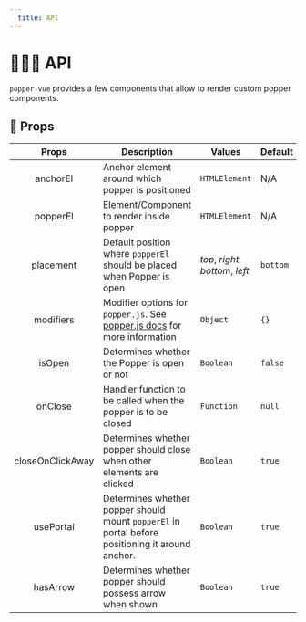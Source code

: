 ```yaml
---
  title: API
---
```


# 🏋🏼‍♀️ API

`popper-vue` provides a few components that allow to render custom popper components.

## 🧤 Props

| Props             | Description                                                                                                                   | Values       | Default |
| :----------------:|-------------------------------------------------------------------------------------------------------------------------------|--------------------------------- | ---------- |
| anchorEl          | Anchor element around which popper is positioned                                                                              | `HTMLElement`                    |  N/A       |
| popperEl          | Element/Component to render inside popper                                                                                     | `HTMLElement`                    |  N/A       |
| placement         | Default position where `popperEl` should be placed when Popper is open                                                        | *top*, *right*, *bottom*, *left* |  `bottom`  |
| modifiers         | Modifier options for `popper.js`. See [popper.js docs](https://popper.js.org/popper-documentation.html) for more information  | `Object`                         |  `{}`      |
| isOpen            | Determines whether the Popper is open or not                                                                                  | `Boolean`                        |  `false`   |
| onClose           | Handler function to be called when the popper is to be closed                                                                 | `Function`                       |  `null`    |
| closeOnClickAway  | Determines whether popper should close when other elements are clicked                                                        | `Boolean`                        |  `true`    |
| usePortal         | Determines whether popper should mount `popperEl` in portal before positioning it around anchor.                              | `Boolean`                        |  `true`    |
| hasArrow          | Determines whether popper should possess arrow when shown                                                                     | `Boolean`                        |  `true`    |


